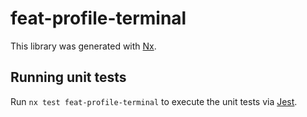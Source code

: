 # feat-profile-terminal

This library was generated with [Nx](https://nx.dev).

## Running unit tests

Run `nx test feat-profile-terminal` to execute the unit tests via [Jest](https://jestjs.io).
